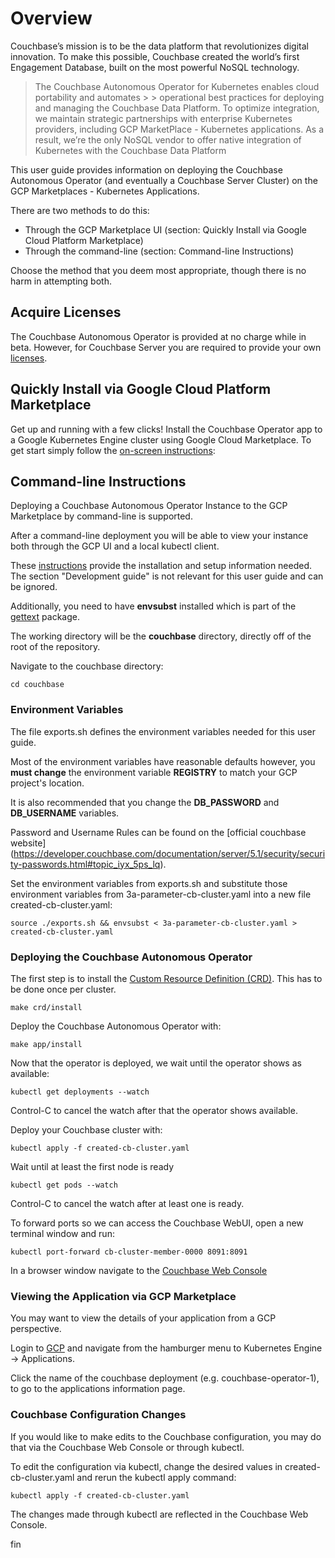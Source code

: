 # Overview

Couchbase’s mission is to be the data platform that revolutionizes digital innovation. To make this possible, Couchbase created the world’s first Engagement Database, built on the most powerful NoSQL technology.

> The Couchbase Autonomous Operator for Kubernetes enables cloud portability and automates > > operational best practices for deploying and managing the Couchbase Data Platform. To optimize integration, we maintain strategic partnerships with enterprise Kubernetes providers, including GCP MarketPlace - Kubernetes applications. As a result, we’re the only NoSQL vendor to offer native integration of Kubernetes with the Couchbase Data Platform

This user guide provides information on deploying the Couchbase Autonomous Operator (and eventually a Couchbase Server Cluster) on the GCP Marketplaces - Kubernetes Applications. 

There are two methods to do this:

- Through the GCP Marketplace UI (section: Quickly Install via Google Cloud Platform Marketplace)
- Through the command-line (section: Command-line Instructions)

Choose the method that you deem most appropriate, though there is no harm in attempting both.

## Acquire Licenses

The Couchbase Autonomous Operator is provided at no charge while in beta.  However, for Couchbase Server you are required to provide your own [licenses](https://www.couchbase.com/subscriptions-and-support#pricingForm).

## Quickly Install via Google Cloud Platform Marketplace

Get up and running with a few clicks! Install the Couchbase Operator app to a
Google Kubernetes Engine cluster using Google Cloud Marketplace. To get start simply follow the [on-screen instructions](https://console.cloud.google.com/marketplace/details/couchbase-public/couchbase-operator):

## Command-line Instructions

Deploying a Couchbase Autonomous Operator Instance to the GCP Marketplace by command-line is supported.

After a command-line deployment you will be able to view your instance both through the GCP UI and a local kubectl client.

These [instructions](https://github.com/GoogleCloudPlatform/marketplace-k8s-app-tools/) provide the installation and setup information needed.  The section "Development guide" is not relevant for this user guide and can be ignored.

Additionally, you need to have __envsubst__ installed which is part of the [gettext](https://www.gnu.org/software/gettext/) package.

The working directory will be the **couchbase** directory, directly off of the root of the repository.  

Navigate to the couchbase directory:

`cd couchbase`

### Environment Variables

The file exports.sh defines the environment variables needed for this user guide.

Most of the environment variables have reasonable defaults however, you **must change** the environment variable **REGISTRY** to match your GCP project's location.

It is also recommended that you change the **DB_PASSWORD** and **DB_USERNAME** variables.

Password and Username Rules can be found on the [official couchbase website] (https://developer.couchbase.com/documentation/server/5.1/security/security-passwords.html#topic_iyx_5ps_lq).

Set the environment variables from exports.sh and substitute those environment variables from 3a-parameter-cb-cluster.yaml into a new file created-cb-cluster.yaml:

```script
source ./exports.sh && envsubst < 3a-parameter-cb-cluster.yaml > created-cb-cluster.yaml
```

### Deploying the Couchbase Autonomous Operator

The first step is to install the [Custom Resource Definition (CRD)](https://kubernetes.io/docs/concepts/extend-kubernetes/api-extension/custom-resources/#customresourcedefinitions).  This has to be done once per cluster.

`make crd/install`

Deploy the Couchbase Autonomous Operator with:

`make app/install`

Now that the operator is deployed, we wait until the operator shows as available:

`kubectl get deployments --watch`

Control-C to cancel the watch after that the operator shows available.

Deploy your Couchbase cluster with:

`kubectl apply -f created-cb-cluster.yaml`

Wait until at least the first node is ready

`kubectl get pods --watch`

Control-C to cancel the watch after at least one is ready.

To forward ports so we can access the Couchbase WebUI, open a new terminal window and run:

`kubectl port-forward cb-cluster-member-0000 8091:8091`

In a browser window navigate to the [Couchbase Web Console](https://localhost:8091)

### Viewing the Application via GCP Marketplace
You may want to view the details of your application from a GCP perspective.

Login to [GCP](https://https://console.cloud.google.com/) and navigate from the hamburger menu to Kubernetes Engine -> Applications.  

Click the name of the couchbase deployment (e.g. couchbase-operator-1), to go to the applications information page.

### Couchbase Configuration Changes

If you would like to make edits to the Couchbase configuration, you may do that via the Couchbase Web Console or through kubectl.  

To edit the configuration via kubectl, change the desired values in created-cb-cluster.yaml
and rerun the kubectl apply command:

`kubectl apply -f created-cb-cluster.yaml`

The changes made through kubectl are reflected in the Couchbase Web Console.

fin
